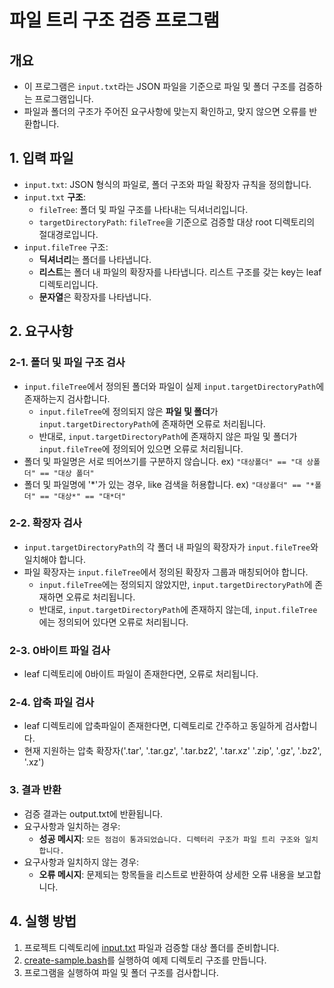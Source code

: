 # 파일 트리 구조 검증 프로그램

## 개요

- 이 프로그램은 `input.txt`라는 JSON 파일을 기준으로 파일 및 폴더 구조를 검증하는 프로그램입니다.
- 파일과 폴더의 구조가 주어진 요구사항에 맞는지 확인하고, 맞지 않으면 오류를 반환합니다.

## 1. 입력 파일

- `input.txt`: JSON 형식의 파일로, 폴더 구조와 파일 확장자 규칙을 정의합니다.
- `input.txt` **구조**:
    - `fileTree`: 폴더 및 파일 구조를 나타내는 딕셔너리입니다.
    - `targetDirectoryPath`: `fileTree`을 기준으로 검증할 대상 root 디렉토리의 절대경로입니다.
- `input.fileTree` 구조:
    - **딕셔너리**는 폴더를 나타냅니다.
    - **리스트**는 폴더 내 파일의 확장자를 나타냅니다. 리스트 구조를 갖는 key는 leaf 디렉토리입니다.
    - **문자열**은 확장자를 나타냅니다.

## 2. 요구사항

### 2-1. 폴더 및 파일 구조 검사

- `input.fileTree`에서 정의된 폴더와 파일이 실제 `input.targetDirectoryPath`에 존재하는지 검사합니다.
    - `input.fileTree`에 정의되지 않은 **파일 및 폴더**가 `input.targetDirectoryPath`에 존재하면 오류로 처리됩니다.
    - 반대로, `input.targetDirectoryPath`에 존재하지 않은 파일 및 폴더가 `input.fileTree`에 정의되어 있으면 오류로 처리됩니다.
- 폴더 및 파일명은 서로 띄어쓰기를 구분하지 않습니다. ex) `"대상폴더" == "대 상폴더" == "대상 폴더"`
- 폴더 및 파일명에 '*'가 있는 경우, like 검색을 허용합니다. ex) `"대상폴더" == "*폴더" == "대상*" == "대*더"`

### 2-2. 확장자 검사

- `input.targetDirectoryPath`의 각 폴더 내 파일의 확장자가 `input.fileTree`와 일치해야 합니다.
- 파일 확장자는 `input.fileTree`에서 정의된 확장자 그룹과 매칭되어야 합니다.
    - `input.fileTree`에는 정의되지 않았지만, `input.targetDirectoryPath`에 존재하면 오류로 처리됩니다.
    - 반대로, `input.targetDirectoryPath`에 존재하지 않는데, `input.fileTree`에는 정의되어 있다면 오류로 처리됩니다.

### 2-3. 0바이트 파일 검사

- leaf 디렉토리에 0바이트 파일이 존재한다면, 오류로 처리됩니다.

### 2-4. 압축 파일 검사

- leaf 디렉토리에 압축파일이 존재한다면, 디렉토리로 간주하고 동일하게 검사합니다.
- 현재 지원하는 압축 확장자('.tar', '.tar.gz', '.tar.bz2', '.tar.xz' '.zip', '.gz', '.bz2', '.xz')

### 3. 결과 반환

- 검증 결과는 output.txt에 반환됩니다.
- 요구사항과 일치하는 경우:
    - **성공 메시지**: `모든 점검이 통과되었습니다. 디렉터리 구조가 파일 트리 구조와 일치합니다.`
- 요구사항과 일치하지 않는 경우:
    - **오류 메시지**: 문제되는 항목들을 리스트로 반환하여 상세한 오류 내용을 보고합니다.

## 4. 실행 방법

1. 프로젝트 디렉토리에 [input.txt](workspace%2Finput.txt) 파일과 검증할 대상 폴더를 준비합니다.
2. [create-sample.bash](workspace%2Fcreate-sample.bash)를 실행하여 예제 디렉토리 구조를 만듭니다.
3. 프로그램을 실행하여 파일 및 폴더 구조를 검사합니다.
